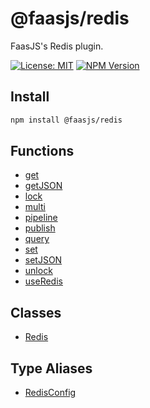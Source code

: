 # @faasjs/redis

FaasJS's Redis plugin.

[![License: MIT](https://img.shields.io/npm/l/@faasjs/redis.svg)](https://github.com/faasjs/faasjs/blob/main/packages/faasjs/redis/LICENSE)
[![NPM Version](https://img.shields.io/npm/v/@faasjs/redis.svg)](https://www.npmjs.com/package/@faasjs/redis)

## Install

```sh
npm install @faasjs/redis
```

## Functions

- [get](functions/get.md)
- [getJSON](functions/getJSON.md)
- [lock](functions/lock.md)
- [multi](functions/multi.md)
- [pipeline](functions/pipeline.md)
- [publish](functions/publish.md)
- [query](functions/query.md)
- [set](functions/set.md)
- [setJSON](functions/setJSON.md)
- [unlock](functions/unlock.md)
- [useRedis](functions/useRedis.md)

## Classes

- [Redis](classes/Redis.md)

## Type Aliases

- [RedisConfig](type-aliases/RedisConfig.md)
